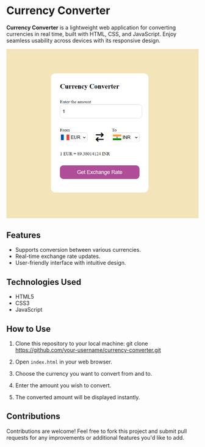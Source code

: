 
# Currency Converter

**Currency Converter** is a lightweight web application for converting currencies in real time, built with HTML, CSS, and JavaScript. Enjoy seamless usability across devices with its responsive design.

![Currency Converter Screenshot](CurrencyConverter.png)

## Features

- Supports conversion between various currencies.
- Real-time exchange rate updates.
- User-friendly interface with intuitive design.

## Technologies Used

- HTML5
- CSS3
- JavaScript

## How to Use

1. Clone this repository to your local machine:
    git clone https://github.com/your-username/currency-converter.git
2. Open `index.html` in your web browser.

4. Choose the currency you want to convert from and to.

5. Enter the amount you wish to convert.

6. The converted amount will be displayed instantly.

## Contributions

Contributions are welcome! Feel free to fork this project and submit pull requests for any improvements or additional features you'd like to add.
